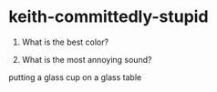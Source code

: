 # keith-committedly-stupid

1. What is the best color?

2. What is the most annoying sound?

putting a glass cup on a glass table
